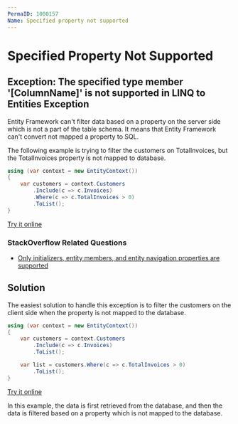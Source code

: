 ```yaml
---
PermaID: 1000157
Name: Specified property not supported
---
```


# Specified Property Not Supported

## Exception: The specified type member '[ColumnName]' is not supported in LINQ to Entities Exception 

Entity Framework can't filter data based on a property on the server side which is not a part of the table schema. It means that Entity Framework can't convert not mapped a property to SQL.

The following example is trying to filter the customers on TotalInvoices, but the TotalInvoices property is not mapped to database.

```csharp
using (var context = new EntityContext())
{
    var customers = context.Customers
        .Include(c => c.Invoices)
        .Where(c => c.TotalInvoices > 0)
        .ToList();
}
```
[Try it online](https://dotnetfiddle.net/2H8LcC)

### StackOverflow Related Questions

 - [Only initializers, entity members, and entity navigation properties are supported](https://stackoverflow.com/questions/6919709/only-initializers-entity-members-and-entity-navigation-properties-are-supporte)

## Solution

The easiest solution to handle this exception is to filter the customers on the client side when the property is not mapped to the database. 


```csharp
using (var context = new EntityContext())
{
    var customers = context.Customers
        .Include(c => c.Invoices)
        .ToList();

    var list = customers.Where(c => c.TotalInvoices > 0)
        .ToList();
}
```
[Try it online](https://dotnetfiddle.net/dzRVIi)

In this example, the data is first retrieved from the database, and then the data is filtered based on a property which is not mapped to the database.